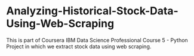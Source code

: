 # Analyzing-Historical-Stock-Data-Using-Web-Scraping
This is part of Coursera IBM Data Science Professional Course 5 - Python Project in which we extract stock data using web scraping.
